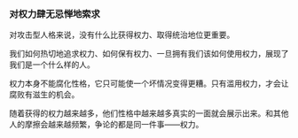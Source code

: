 ### 对权力肆无忌惮地索求

对攻击型人格来说，没有什么比获得权力、取得统治地位更重要。

我们如何热切地追求权力、如何保有权力、一旦拥有我们该如何使用权力，展现了我们是一个什么样的人。

权力本身不能腐化性格，它只可能使一个坏情况变得更糟。只有滥用权力，才会让腐败有滋生的机会。

随着获得的权力越来越多，他们性格中越来越多真实的一面就会展示出来。和其他人的摩擦会越来越频繁，争论的都是同一件事——权力。

